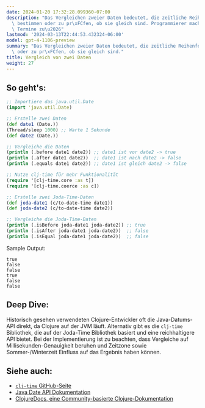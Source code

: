 ```yaml
---
date: 2024-01-20 17:32:28.099360-07:00
description: "Das Vergleichen zweier Daten bedeutet, die zeitliche Reihenfolge zu\
  \ bestimmen oder zu pr\xFCfen, ob sie gleich sind. Programmierer machen das, um\
  \ Termine zu\u2026"
lastmod: '2024-03-13T22:44:53.432324-06:00'
model: gpt-4-1106-preview
summary: "Das Vergleichen zweier Daten bedeutet, die zeitliche Reihenfolge zu bestimmen\
  \ oder zu pr\xFCfen, ob sie gleich sind."
title: Vergleich von zwei Daten
weight: 27
---
```


## So geht's:
```Clojure
;; Importiere das java.util.Date
(import 'java.util.Date)

;; Erstelle zwei Daten
(def date1 (Date.))
(Thread/sleep 1000) ;; Warte 1 Sekunde
(def date2 (Date.))

;; Vergleiche die Daten
(println (.before date1 date2)) ;; date1 ist vor date2 -> true
(println (.after date1 date2))  ;; date1 ist nach date2 -> false
(println (.equals date1 date2)) ;; date1 ist gleich date2 -> false

;; Nutze clj-time für mehr Funktionalität
(require '[clj-time.core :as t])
(require '[clj-time.coerce :as c])

;; Erstelle zwei Joda-Time-Daten
(def joda-date1 (c/to-date-time date1))
(def joda-date2 (c/to-date-time date2))

;; Vergleiche die Joda-Time-Daten
(println (.isBefore joda-date1 joda-date2)) ;; true
(println (.isAfter joda-date1 joda-date2))  ;; false
(println (.isEqual joda-date1 joda-date2))  ;; false
```
Sample Output:
```
true
false
false
true
false
false
```

## Deep Dive:
Historisch gesehen verwendeten Clojure-Entwickler oft die Java-Datums-API direkt, da Clojure auf der JVM läuft. Alternativ gibt es die `clj-time` Bibliothek, die auf der Joda-Time Bibliothek basiert und eine reichhaltigere API bietet. Bei der Implementierung ist zu beachten, dass Vergleiche auf Millisekunden-Genauigkeit beruhen und Zeitzone sowie Sommer-/Winterzeit Einfluss auf das Ergebnis haben können.

## Siehe auch:
- [`clj-time` GitHub-Seite](https://github.com/clj-time/clj-time)
- [Java Date API Dokumentation](https://docs.oracle.com/javase/8/docs/api/java/util/Date.html)
- [ClojureDocs, eine Community-basierte Clojure-Dokumentation](https://clojuredocs.org/)
